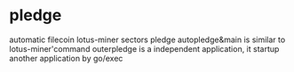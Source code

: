 # pledge
automatic filecoin lotus-miner sectors pledge
autopledge&main is similar to lotus-miner'command
outerpledge is a independent application, it startup another application by go/exec
